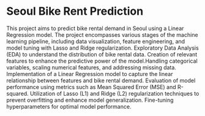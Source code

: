 # Seoul Bike Rent Prediction

This project aims to predict bike rental demand in Seoul using a Linear Regression model. The project encompasses various stages of the machine learning pipeline, including data visualization, feature engineering, and model tuning with Lasso and Ridge regularization. Exploratory Data Analysis (EDA) to understand the distribution of bike rental data. Creation of relevant features to enhance the predictive power of the model.Handling categorical variables, scaling numerical features, and addressing missing data. Implementation of a Linear Regression model to capture the linear relationship between features and bike rental demand. Evaluation of model performance using metrics such as Mean Squared Error (MSE) and R-squared. Utilization of Lasso (L1) and Ridge (L2) regularization techniques to prevent overfitting and enhance model generalization. Fine-tuning hyperparameters for optimal model performance.
